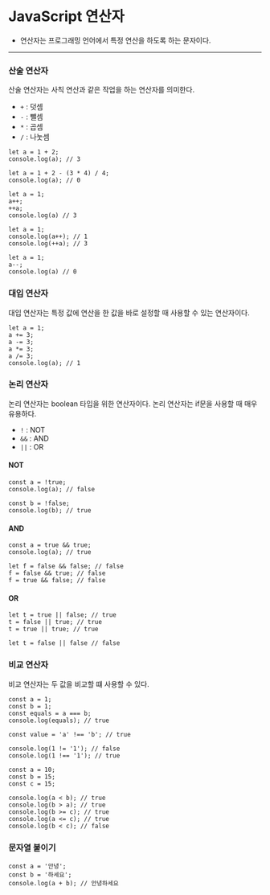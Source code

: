 # JavaScript 연산자
- 연산자는 프로그래밍 언어에서 특정 연산을 하도록 하는 문자이다.  
***
  
### 산술 연산자
산술 연산자는 사칙 연산과 같은 작업을 하는 연산자를 의미한다.
- `+` : 덧셈
- `-` : 뺄셈
- `*` : 곱셈
- `/` : 나눗셈
```
let a = 1 + 2;  
console.log(a); // 3  
  
let a = 1 + 2 - (3 * 4) / 4;
console.log(a); // 0  
  
let a = 1;
a++;
++a;
console.log(a) // 3  
  
let a = 1;
console.log(a++); // 1
console.log(++a); // 3  

let a = 1;
a--;
console.log(a) // 0
```
### 대입 연산자
대입 연산자는 특정 값에 연산을 한 값을 바로 설정할 때 사용할 수 있는 연산자이다.
```
let a = 1;
a += 3;
a -= 3;
a *= 3;
a /= 3;
console.log(a); // 1
```
### 논리 연산자
논리 연산자는 boolean 타입을 위한 연산자이다. 논리 연산자는 if문을 사용할 때 매우 유용하다.
- `!` : NOT
- `&&` : AND
- `||` : OR
#### NOT
```
const a = !true;
console.log(a); // false

const b = !false;
console.log(b); // true
```
#### AND
```
const a = true && true;
console.log(a); // true

let f = false && false; // false
f = false && true; // false
f = true && false; // false
```
#### OR
```
let t = true || false; // true
t = false || true; // true
t = true || true; // true

let t = false || false // false
```
### 비교 연산자
비교 연산자는 두 값을 비교할 떄 사용할 수 있다.
```
const a = 1;
const b = 1;
const equals = a === b;
console.log(equals); // true

const value = 'a' !== 'b'; // true

console.log(1 != '1'); // false
console.log(1 !== '1'); // true

const a = 10;
const b = 15;
const c = 15;

console.log(a < b); // true
console.log(b > a); // true
console.log(b >= c); // true
console.log(a <= c); // true
console.log(b < c); // false
```
### 문자열 붙이기
```
const a = '안녕';
const b = '하세요';
console.log(a + b); // 안녕하세요
```
